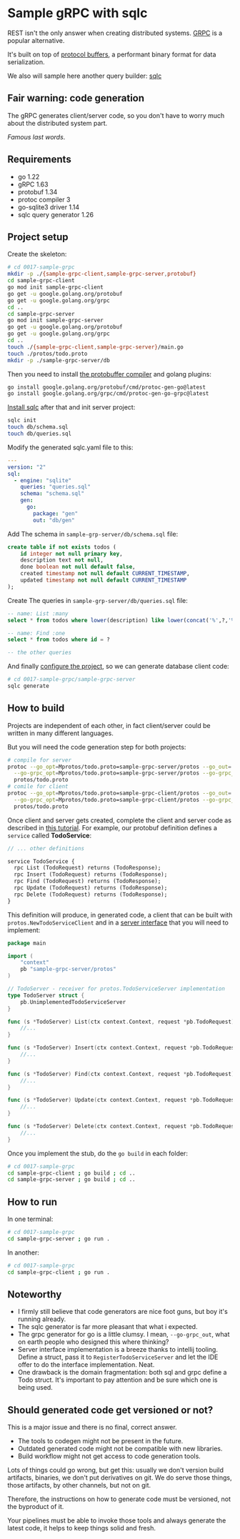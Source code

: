 # Sample gRPC with sqlc

REST isn't the only answer when creating distributed systems. [GRPC][grpc] is a
popular alternative.

It's built on top of [protocol buffers][protobuf], a performant binary format
for data serialization.

We also will sample here another query builder: [sqlc][sqlc]

## Fair warning: code generation

The gRPC generates client/server code, so you don't have to worry much about the
distributed system part.

_Famous last words_.

## Requirements

- go 1.22
- gRPC 1.63
- protobuf 1.34
- protoc compiler 3
- go-sqlite3 driver 1.14
- sqlc query generator 1.26 

## Project setup

Create the skeleton:

```bash
# cd 0017-sample-grpc
mkdir -p ./{sample-grpc-client,sample-grpc-server,protobuf}
cd sample-grpc-client
go mod init sample-grpc-client
go get -u google.golang.org/protobuf
go get -u google.golang.org/grpc
cd ..
cd sample-grpc-server
go mod init sample-grpc-server
go get -u google.golang.org/protobuf
go get -u google.golang.org/grpc
cd ..
touch ./{sample-grpc-client,sample-grpc-server}/main.go
touch ./protos/todo.proto
mkdir -p ./sample-grpc-server/db
```

Then you need to install [the protobuffer compiler][protoc] and golang plugins:

```bash
go install google.golang.org/protobuf/cmd/protoc-gen-go@latest
go install google.golang.org/grpc/cmd/protoc-gen-go-grpc@latest
```

[Install sqlc][sqlc-install] after that and init server project:

```bash
sqlc init
touch db/schema.sql
touch db/queries.sql
```

Modify the generated sqlc.yaml file to this:

```yml
---
version: "2"
sql:
  - engine: "sqlite"
    queries: "queries.sql"
    schema: "schema.sql"
    gen:
      go:
        package: "gen"
        out: "db/gen"
```

Add The schema in `sample-grp-server/db/schema.sql` file:

```sql
create table if not exists todos (
    id integer not null primary key,
    description text not null,
    done boolean not null default false,
    created timestamp not null default CURRENT_TIMESTAMP,
    updated timestamp not null default CURRENT_TIMESTAMP
);
```

Create The queries in `sample-grp-server/db/queries.sql` file:

```sql
-- name: List :many
select * from todos where lower(description) like lower(concat('%',?,'%'))

-- name: Find :one
select * from todos where id = ?

-- the other queries
```

And finally [configure the project][sqlc-configure], so we can generate
database client code:

```bash
# cd 0017-sample-grpc/sample-grpc-server
sqlc generate
```

## How to build

Projects are independent of each other, in fact client/server could be written
in many different languages.

But you will need the code generation step for both projects:

```bash
# compile for server
protoc --go_opt=Mprotos/todo.proto=sample-grpc-server/protos --go_out=. \
  --go-grpc_opt=Mprotos/todo.proto=sample-grpc-server/protos --go-grpc_out=. \
  protos/todo.proto
# comile for client
protoc --go_opt=Mprotos/todo.proto=sample-grpc-client/protos --go_out=. \
  --go-grpc_opt=Mprotos/todo.proto=sample-grpc-client/protos --go-grpc_out=. \
  protos/todo.proto
```

Once client and server gets created, complete the client and server code as
described in [this tutorial][basics]. For example, our protobuf definition
defines a `service` called **TodoService**:

```protobuf
// ... other definitions 

service TodoService {
  rpc List (TodoRequest) returns (TodoResponse);
  rpc Insert (TodoRequest) returns (TodoResponse);
  rpc Find (TodoRequest) returns (TodoResponse);
  rpc Update (TodoRequest) returns (TodoResponse);
  rpc Delete (TodoRequest) returns (TodoResponse);
}
```

This definition will produce, in generated code, a client that can be built with
`protos.NewTodoServiceClient` and in a [server interface][server-interface] that
you will need to implement:

```go
package main

import (
	"context"
	pb "sample-grpc-server/protos"
)

// TodoServer - receiver for protos.TodoServiceServer implementation
type TodoServer struct {
	pb.UnimplementedTodoServiceServer
}

func (s *TodoServer) List(ctx context.Context, request *pb.TodoRequest) (*pb.TodoResponse, error) {
	//...
}

func (s *TodoServer) Insert(ctx context.Context, request *pb.TodoRequest) (*pb.TodoResponse, error) {
	//...
}

func (s *TodoServer) Find(ctx context.Context, request *pb.TodoRequest) (*pb.TodoResponse, error) {
	//...
}

func (s *TodoServer) Update(ctx context.Context, request *pb.TodoRequest) (*pb.TodoResponse, error) {
	//...
}

func (s *TodoServer) Delete(ctx context.Context, request *pb.TodoRequest) (*pb.TodoResponse, error) {
	//...
}
```

Once you implement the stub, do the `go build` in each folder:

```bash
# cd 0017-sample-grpc
cd sample-grpc-client ; go build ; cd ..
cd sample-grpc-server ; go build ; cd ..
```

## How to run

In one terminal:

```bash
# cd 0017-sample-grpc
cd sample-grpc-server ; go run .
```

In another:

```bash
# cd 0017-sample-grpc
cd sample-grpc-client ; go run .
```

## Noteworthy

- I firmly still believe that code generators are nice foot guns, but boy it's
  running already.
- The sqlc generator is far more pleasant that what i expected.
- The grpc generator for go is a little clumsy. I mean, `--go-grpc_out`, what on
  earth people who designed this where thinking?
- Server interface implementation is a breeze thanks to intellij tooling. Define
  a struct, pass it to `RegisterTodoServiceServer` and let the IDE offer to do
  the interface implementation. Neat.
- One drawback is the domain fragmentation: both sql and grpc define a Todo
  struct. It's important to pay attention and be sure which one is being used.

## Should generated code get versioned or not?

This is a major issue and there is no final, correct answer.

- The tools to codegen might not be present in the future.
- Outdated generated code might not be compatible with new libraries.
- Build workflow might not get access to code generation tools.

Lots of things could go wrong, but get this: usually we don't version build
artifacts, binaries, we don't put derivatives on git. We do serve those things,
those artifacts, by other channels, but not on git.

Therefore, the instructions on how to generate code must be versioned, not the
byproduct of it.

Your pipelines must be able to invoke those tools and always generate the latest
code, it helps to keep things solid and fresh.

[grpc]: https://grpc.io/docs/what-is-grpc/introduction/
[sqlc]: https://docs.sqlc.dev/en/stable/index.html
[protobuf]: https://protobuf.dev/getting-started/gotutorial/
[protoc]: https://grpc.io/docs/protoc-installation/
[sqlc-install]: https://docs.sqlc.dev/en/stable/overview/install.html
[sqlc-configure]: https://docs.sqlc.dev/en/stable/tutorials/getting-started-sqlite.html
[basics]: https://grpc.io/docs/languages/go/basics/
[server-interface]: https://github.com/grpc/grpc-go/blob/master/examples/route_guide/routeguide/route_guide_grpc.pb.go#L193
